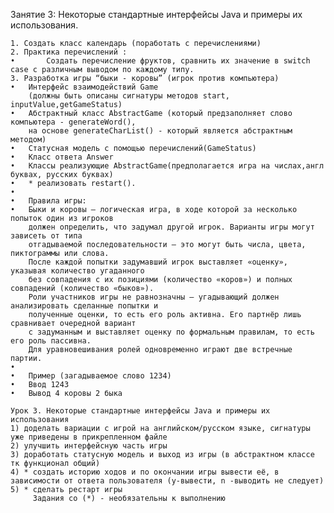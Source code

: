 Занятие 3: Некоторые стандартные интерфейсы Java и примеры их использования.

	1. Создать класс календарь (поработать с перечислениями)
	2. Практика перечислений :
	•		Создать перечисление фруктов, сравнить их значение в switch case с различным выводом по каждому типу.
	3. Разработка игры “быки - коровы” (игрок против компьютера)
	•	Интерфейс взаимодействий Game 
        (должны быть описаны сигнатуры методов start, inputValue,getGameStatus)
	•	Абстрактный класс AbstractGame (который предзаполняет слово компьютера - generateWord(), 
        на основе generateCharList() - который является абстрактным методом)
	•	Статусная модель с помощью перечислений(GameStatus)
	•	Класс ответа Answer
	•	Классы реализующие AbstractGame(предполагается игра на числах,англ буквах, русских буквах)
	•	* реализовать restart().
	•	
	•	Правила игры:
	•	Быки и коровы — логическая игра, в ходе которой за несколько попыток один из игроков 
        должен определить, что задумал другой игрок. Варианты игры могут зависеть от типа 
        отгадываемой последовательности — это могут быть числа, цвета, пиктограммы или слова. 
        После каждой попытки задумавший игрок выставляет «оценку», указывая количество угаданного
        без совпадения с их позициями (количество «коров») и полных совпадений (количество «быков»). 
        Роли участников игры не равнозначны — угадывающий должен анализировать сделанные попытки и 
        полученные оценки, то есть его роль активна. Его партнёр лишь сравнивает очередной вариант 
        с задуманным и выставляет оценку по формальным правилам, то есть его роль пассивна. 
        Для уравновешивания ролей одновременно играют две встречные партии.
	•	
	•	Пример (загадываемое слово 1234)
	•	Ввод 1243 
	•	Вывод 4 коровы 2 быка

    Урок 3. Некоторые стандартные интерфейсы Java и примеры их использования
    1) доделать вариации с игрой на английском/русском языке, сигнатуры уже приведены в прикрепленном файле
    2) улучшить интерфейсную часть игры
    3) доработать статусную модель и выход из игры (в абстрактном классе тк функционал общий)
    4) * создать историю ходов и по окончании игры вывести её, в зависимости от ответа пользователя (y-вывести, n -выводить не следует)
    5) * сделать рестарт игры
         Задания со (*) - необязательны к выполнению